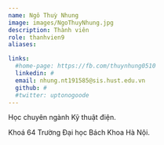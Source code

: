 ```yaml
---
name: Ngô Thuỳ Nhung
image: images/NgoThuyNhung.jpg
description: Thành viên
role: thanhvien9
aliases:

links:
  #home-page: https://fb.com/thuynhung0510
  linkedin: #
  email: nhung.nt191585@sis.hust.edu.vn
  github: #
  #twitter: uptonogoode
---
```


Học chuyên ngành Kỹ thuật điện.

Khoá 64 Trường Đại học Bách Khoa Hà Nội.
